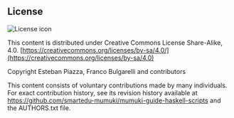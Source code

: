 ## License
![License icon](https://licensebuttons.net/l/by-sa/3.0/88x31.png)

This content is distributed under Creative Commons License Share-Alike, 4.0. [https://creativecommons.org/licenses/by-sa/4.0/](https://creativecommons.org/licenses/by-sa/4.0)

Copyright Esteban Piazza, Franco Bulgarelli and contributors

This content consists of voluntary contributions made by many
individuals. For exact contribution history, see its revision history
available at https://github.com/smartedu-mumuki/mumuki-guide-haskell-scripts and the AUTHORS.txt file.

